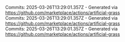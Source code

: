 Commits: 2025-03-26T13:29:01.357Z - Generated via https://github.com/marketplace/actions/artificial-grass
<br>
Commits: 2025-03-26T13:29:01.357Z - Generated via https://github.com/marketplace/actions/artificial-grass
<br>
Commits: 2025-03-26T13:29:01.357Z - Generated via https://github.com/marketplace/actions/artificial-grass
<br>

